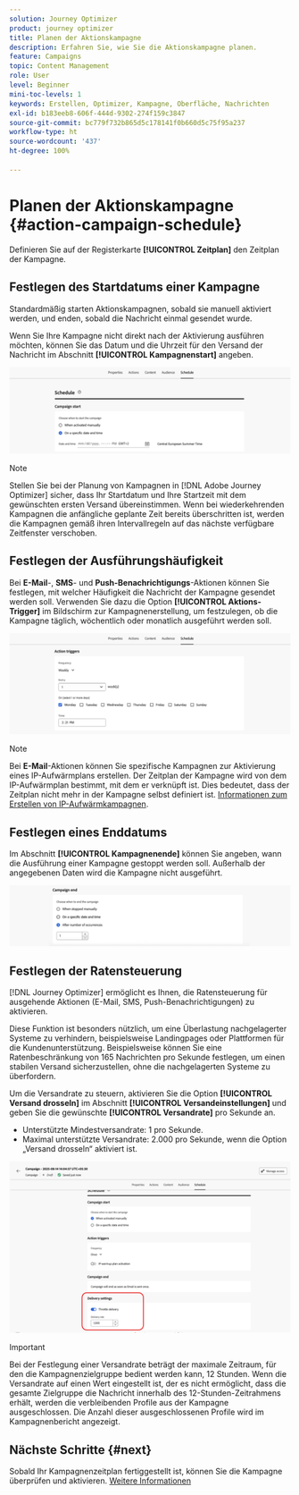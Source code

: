 ```yaml
---
solution: Journey Optimizer
product: journey optimizer
title: Planen der Aktionskampagne
description: Erfahren Sie, wie Sie die Aktionskampagne planen.
feature: Campaigns
topic: Content Management
role: User
level: Beginner
mini-toc-levels: 1
keywords: Erstellen, Optimizer, Kampagne, Oberfläche, Nachrichten
exl-id: b183eeb8-606f-444d-9302-274f159c3847
source-git-commit: bc779f732b865d5c178141f0b660d5c75f95a237
workflow-type: ht
source-wordcount: '437'
ht-degree: 100%

---
```


# Planen der Aktionskampagne {#action-campaign-schedule}

Definieren Sie auf der Registerkarte **[!UICONTROL Zeitplan]** den Zeitplan der Kampagne.

## Festlegen des Startdatums einer Kampagne

Standardmäßig starten Aktionskampagnen, sobald sie manuell aktiviert werden, und enden, sobald die Nachricht einmal gesendet wurde.

Wenn Sie Ihre Kampagne nicht direkt nach der Aktivierung ausführen möchten, können Sie das Datum und die Uhrzeit für den Versand der Nachricht im Abschnitt **[!UICONTROL Kampagnenstart]** angeben.

![](assets/campaign-start.png)

>[!NOTE]
>
>Stellen Sie bei der Planung von Kampagnen in [!DNL Adobe Journey Optimizer] sicher, dass Ihr Startdatum und Ihre Startzeit mit dem gewünschten ersten Versand übereinstimmen. Wenn bei wiederkehrenden Kampagnen die anfängliche geplante Zeit bereits überschritten ist, werden die Kampagnen gemäß ihren Intervallregeln auf das nächste verfügbare Zeitfenster verschoben.

## Festlegen der Ausführungshäufigkeit

Bei **E-Mail**-, **SMS**- und **Push-Benachrichtigungs**-Aktionen können Sie festlegen, mit welcher Häufigkeit die Nachricht der Kampagne gesendet werden soll. Verwenden Sie dazu die Option **[!UICONTROL Aktions-Trigger]** im Bildschirm zur Kampagnenerstellung, um festzulegen, ob die Kampagne täglich, wöchentlich oder monatlich ausgeführt werden soll.

![](assets/campaign-frequency.png)

>[!NOTE]
>
>Bei **E-Mail**-Aktionen können Sie spezifische Kampagnen zur Aktivierung eines IP-Aufwärmplans erstellen. Der Zeitplan der Kampagne wird von dem IP-Aufwärmplan bestimmt, mit dem er verknüpft ist. Dies bedeutet, dass der Zeitplan nicht mehr in der Kampagne selbst definiert ist. [Informationen zum Erstellen von IP-Aufwärmkampagnen](../configuration/ip-warmup-campaign.md).

## Festlegen eines Enddatums

Im Abschnitt **[!UICONTROL Kampagnenende]** können Sie angeben, wann die Ausführung einer Kampagne gestoppt werden soll. Außerhalb der angegebenen Daten wird die Kampagne nicht ausgeführt.

![](assets/campaign-end.png)

## Festlegen der Ratensteuerung

[!DNL Journey Optimizer] ermöglicht es Ihnen, die Ratensteuerung für ausgehende Aktionen (E-Mail, SMS, Push-Benachrichtigungen) zu aktivieren.

Diese Funktion ist besonders nützlich, um eine Überlastung nachgelagerter Systeme zu verhindern, beispielsweise Landingpages oder Plattformen für die Kundenunterstützung. Beispielsweise können Sie eine Ratenbeschränkung von 165 Nachrichten pro Sekunde festlegen, um einen stabilen Versand sicherzustellen, ohne die nachgelagerten Systeme zu überfordern.

Um die Versandrate zu steuern, aktivieren Sie die Option **[!UICONTROL Versand drosseln]** im Abschnitt **[!UICONTROL Versandeinstellungen]** und geben Sie die gewünschte **[!UICONTROL Versandrate]** pro Sekunde an.

* Unterstützte Mindestversandrate: 1 pro Sekunde.
* Maximal unterstützte Versandrate: 2.000 pro Sekunde, wenn die Option „Versand drosseln“ aktiviert ist.

![](assets/throttling-rate-control.png)

>[!IMPORTANT]
>
>Bei der Festlegung einer Versandrate beträgt der maximale Zeitraum, für den die Kampagnenzielgruppe bedient werden kann, 12 Stunden. Wenn die Versandrate auf einen Wert eingestellt ist, der es nicht ermöglicht, dass die gesamte Zielgruppe die Nachricht innerhalb des 12-Stunden-Zeitrahmens erhält, werden die verbleibenden Profile aus der Kampagne ausgeschlossen. Die Anzahl dieser ausgeschlossenen Profile wird im Kampagnenbericht angezeigt.

## Nächste Schritte {#next}

Sobald Ihr Kampagnenzeitplan fertiggestellt ist, können Sie die Kampagne überprüfen und aktivieren. [Weitere Informationen](review-activate-campaign.md)
